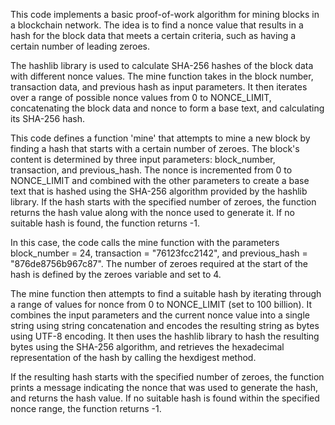 This code implements a basic proof-of-work algorithm for mining blocks in a blockchain network. The idea is to find a nonce value that results in a hash for the block data that meets a certain criteria, such as having a certain number of leading zeroes.

The hashlib library is used to calculate SHA-256 hashes of the block data with different nonce values. The mine function takes in the block number, transaction data, and previous hash as input parameters. It then iterates over a range of possible nonce values from 0 to NONCE_LIMIT, concatenating the block data and nonce to form a base text, and calculating its SHA-256 hash.

This code defines a function 'mine' that attempts to mine a new block by finding a hash that starts with a certain number of zeroes. The block's content is determined by three input parameters: block_number, transaction, and previous_hash. The nonce is incremented from 0 to NONCE_LIMIT and combined with the other parameters to create a base text that is hashed using the SHA-256 algorithm provided by the hashlib library. If the hash starts with the specified number of zeroes, the function returns the hash value along with the nonce used to generate it. If no suitable hash is found, the function returns -1.

In this case, the code calls the mine function with the parameters block_number = 24, transaction = "76123fcc2142", and previous_hash = "876de8756b967c87". The number of zeroes required at the start of the hash is defined by the zeroes variable and set to 4.

The mine function then attempts to find a suitable hash by iterating through a range of values for nonce from 0 to NONCE_LIMIT (set to 100 billion). It combines the input parameters and the current nonce value into a single string using string concatenation and encodes the resulting string as bytes using UTF-8 encoding. It then uses the hashlib library to hash the resulting bytes using the SHA-256 algorithm, and retrieves the hexadecimal representation of the hash by calling the hexdigest method.

If the resulting hash starts with the specified number of zeroes, the function prints a message indicating the nonce that was used to generate the hash, and returns the hash value. If no suitable hash is found within the specified nonce range, the function returns -1.
